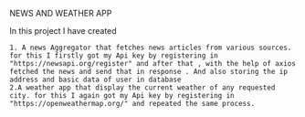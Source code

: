 NEWS AND WEATHER APP

In this project I have created 

    1. A news Aggregator that fetches news articles from various sources. for this I firstly got my Api key by registering in "https://newsapi.org/register" and after that , with the help of axios fetched the news and send that in response . And also storing the ip address and basic data of user in database
    2.A weather app that display the current weather of any requested city. for this I again got my Api key by registering in "https://openweathermap.org/" and repeated the same process.



